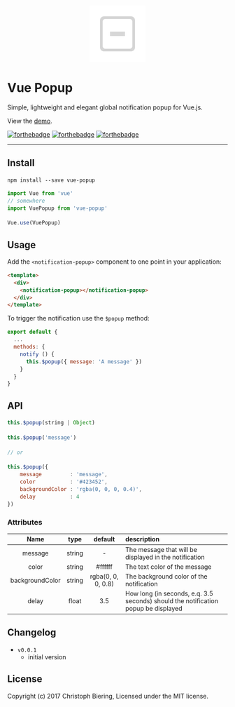

<div align="center"><img src="./media/vue-popup-logo.png" alt="vue-popup-logo"/></div>

# Vue Popup


Simple, lightweight and elegant global notification popup for Vue.js.

View the [demo](./demo/index.html).

[![forthebadge](http://forthebadge.com/images/badges/built-with-love.svg)](http://forthebadge.com)
[![forthebadge](http://forthebadge.com/images/badges/made-with-vue.svg)](http://forthebadge.com)
[![forthebadge](http://forthebadge.com/images/badges/uses-js.svg)](http://forthebadge.com)

---






## Install

```
npm install --save vue-popup
```

```javascript
import Vue from 'vue'
// somewhere
import VuePopup from 'vue-popup'

Vue.use(VuePopup)
```

## Usage

Add the `<notification-popup>` component to one point in your application:

```html
<template>
  <div>
    <notification-popup></notification-popup>
  </div>
</template>
```

To trigger the notification use the `$popup` method:

```javascript
export default {
  ...
  methods: {
    notify () {
      this.$popup({ message: 'A message' })
    }
  }
}
```

## API

```javascript
this.$popup(string | Object)

this.$popup('message')

// or

this.$popup({
    message         : 'message',
    color           : '#423452',
    backgroundColor : 'rgba(0, 0, 0, 0.4)',
    delay           : 4
})
```

### Attributes

|Name|type|default|description|
|:--:|:--:|:--:|:---|
|message|string|-|The message that will be displayed in the notification|
|color|string|#ffffff|The text color of the message|
|backgroundColor|string|rgba(0, 0, 0, 0.8)|The background color of the notification|
|delay|float|3.5|How long (in seconds, e.q. 3.5 seconds) should the notification popup be displayed|

## Changelog

* `v0.0.1`
  * initial version

## License

Copyright (c) 2017 Christoph Biering, Licensed under the MIT license.
